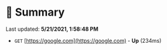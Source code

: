 # 📖 Summary
Last updated: **5/21/2021, 1:58:48 PM**

- `GET` [https://google.com](https://google.com) - **Up** (234ms)
